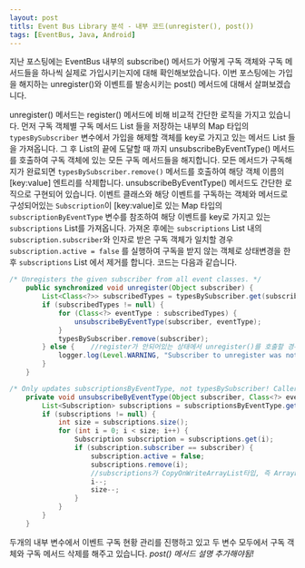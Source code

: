 ```yaml
---
layout: post
titls: Event Bus Library 분석 - 내부 코드(unregister(), post())
tags: [EventBus, Java, Android]
---
```


지난 포스팅에는 EventBus 내부의 subscribe() 메서드가 어떻게 구독 객체와 구독 메서드들을 하나씩 실제로 가입시키는지에 대해 확인해보았습니다. 이번 포스팅에는 가입을 해지하는 unregister()와 이벤트를 발송시키는 post() 메서드에 대해서 살펴보겠습니다.

unregister() 메서드는 register() 메서드에 비해 비교적 간단한 로직을 가지고 있습니다. 먼저 구독 객체별 구독 메서드 List 들을 저장하는 내부의 Map 타입의 `typesBySubscriber` 변수에서 가입을 해제할 객체를 key로 가지고 있는 메서드 List 들을 가져옵니다. 그 후 List의 끝에 도달할 때 까지 unsubscribeByEventType() 메서드를 호출하여 구독 객체에 있는 모든 구독 메서드들을 해지합니다. 모든 메서드가 구독해지가 완료되면 `typesBySubscriber.remove()` 메서드를 호출하여 해당 객체 이름의 [key:value] 엔트리를 삭제합니다. unsubscribeByEventType() 메서드도 간단한 로직으로 구현되어 있습니다. 이벤트 클래스와 해당 이벤트를 구독하는 객체와 메서드로 구성되어있는 `Subscription`이 [key:value]로 있는 Map 타입의 `subscriptionByEventType` 변수를 참조하여 해당 이벤트를 key로 가지고 있는 `subscriptions` List를 가져옵니다. 가져온 후에는 `subscriptions` List 내의 `subscription.subscriber`와 인자로 받은 구독 객체가 일치할 경우 `subscription.active = false` 를 실행하여 구독을 받지 않는 객체로 상태변경을 한 후 `subscriptions` List 에서 제거를 합니다. 코드는 다음과 같습니다.
```java
/* Unregisters the given subscriber from all event classes. */
    public synchronized void unregister(Object subscriber) {
        List<Class<?>> subscribedTypes = typesBySubscriber.get(subscriber);
        if (subscribedTypes != null) {
            for (Class<?> eventType : subscribedTypes) {
                unsubscribeByEventType(subscriber, eventType);
            }
            typesBySubscriber.remove(subscriber);
        } else {	//register가 안되어있는 상태에서 unregister()를 호출할 경우 log를 찍어줍니다.
            logger.log(Level.WARNING, "Subscriber to unregister was not registered before: " + subscriber.getClass());
        }
    }
```
```java
/* Only updates subscriptionsByEventType, not typesBySubscriber! Caller must update typesBySubscriber. */
    private void unsubscribeByEventType(Object subscriber, Class<?> eventType) {
        List<Subscription> subscriptions = subscriptionsByEventType.get(eventType);
        if (subscriptions != null) {
            int size = subscriptions.size();
            for (int i = 0; i < size; i++) {
                Subscription subscription = subscriptions.get(i);
                if (subscription.subscriber == subscriber) {
                    subscription.active = false;
                    subscriptions.remove(i);
                    //subscriptions가 CopyOnWriteArrayList타입, 즉 ArrayList 상태여서 remove 후 자동으로 인덱스 갱신이 이루어지지 않아 --연산을 통하여 해결해줍니다.
                    i--;
                    size--;
                }
            }
        }
    }
```

두개의 내부 변수에서 이벤트 구독 현황 관리를 진행하고 있고 두 변수 모두에서 구독 객체와 구독 메서드 삭제를 해주고 있습니다.
*post() 메서드 설명 추가해야됨!*